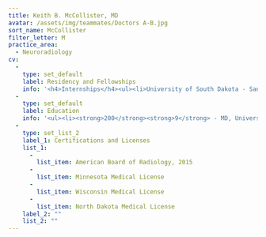 ```yaml
---
title: Keith B. McCollister, MD
avatar: /assets/img/teammates/Doctors A-B.jpg
sort_name: McCollister
filter_letter: M
practice_area:
  - Neuroradiology
cv:
  - 
    type: set_default
    label: Residency and Fellowships
    info: '<h4>Internships</h4><ul><li>University of South Dakota - Sanford School of Medicine, Sioux Falls, SD, 2009-2010</li></ul><h4>Residencies</h4><ul><li>Medical College of Wisconsin, Milwaukee, WI, 2010-2014</li></ul><h4>Fellowships</h4><ul><li>Medical College of Wisconsin, Milwaukee, WI, 2014-2015</li></ul>'
  - 
    type: set_default
    label: Education
    info: '<ul><li><strong>200</strong><strong>9</strong> - MD, University of South Dakota - Sanford School of Medicine, Sioux Falls, SD</li><li><strong>2005</strong> - BS, University of South Dakota - Vermillion, Vermillion, SD</li></ul>'
  - 
    type: set_list_2
    label_1: Certifications and Licenses
    list_1:
      - 
        list_item: American Board of Radiology, 2015
      - 
        list_item: Minnesota Medical License
      - 
        list_item: Wisconsin Medical License
      - 
        list_item: North Dakota Medical License
    label_2: ""
    list_2: ""
---
```

